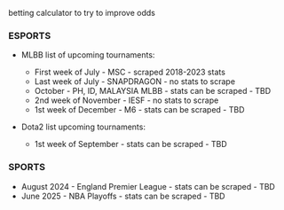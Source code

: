 betting calculator to try to improve odds


### ESPORTS
- MLBB list of upcoming tournaments:
    - First week of July - MSC - scraped 2018-2023 stats
    - Last week of July - SNAPDRAGON - no stats to scrape
    - October - PH, ID, MALAYSIA MLBB - stats can be scraped - TBD
    - 2nd week of November - IESF - no stats to scrape
    - 1st week of December - M6 - stats can be scraped - TBD

- Dota2 list upcoming tournaments:
    - 1st week of September - stats can be scraped - TBD

### SPORTS
-   August 2024 - England Premier League - stats can be scraped - TBD
-   June 2025 - NBA Playoffs - stats can be scraped - TBD


